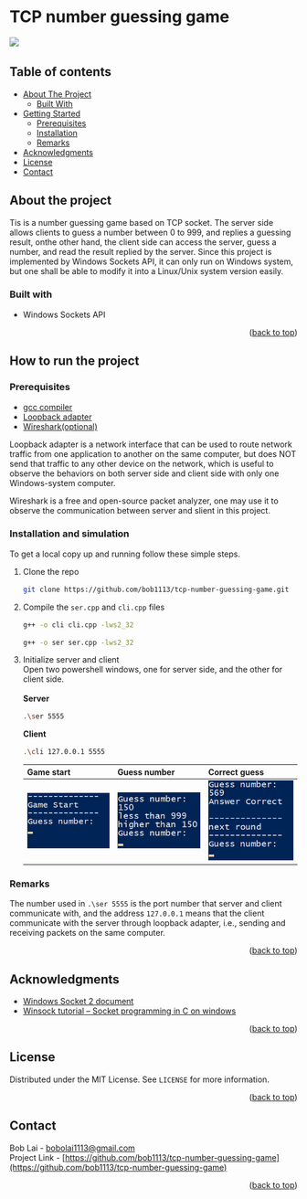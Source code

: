 <div id="top"></div>

# TCP number guessing game

![](https://badgen.net/badge/last-modify/2022-06-27/)

## Table of contents

<div>
    <!-- <summary>Table of Contents</summary> -->
    <ul>
        <li>
            <a href="#about-the-project">About The Project</a>
            <ul>
                <li><a href="#built-with">Built With</a></li>
            </ul>
        </li>
        <li>
            <a href="#how-to-run-the-project">Getting Started</a>
            <ul>
                <li><a href="#prerequisites">Prerequisites</a></li>
                <li><a href="#installation-and-simulation">Installation</a></li>
                <li><a href="#remarks">Remarks</a></li>
            </ul>
        </li>
        <li><a href="#acknowledgments">Acknowledgments</a></li>
        <li><a href="#license">License</a></li>
        <li><a href="#contact">Contact</a></li>
    </ul>
</div>



## About the project

Tis is a number guessing game based on TCP socket. The server side allows clients to guess a number between 0 to 999, and replies a guessing result, onthe other hand, the client side can access the server, guess a number, and read the result replied by the server. Since this project is implemented by Windows Sockets API, it can only run on Windows system, but one shall be able to modify it into a Linux/Unix system version easily.


### Built with

+ Windows Sockets API

<p align="right">(<a href="#top">back to top</a>)</p>



## How to run the project

### Prerequisites

+ [gcc compiler](https://gcc.gnu.org/)
+ [Loopback adapter](https://docs.microsoft.com/en-us/troubleshoot/windows-server/networking/install-microsoft-loopback-adapter)
+ [Wireshark(optional)](https://www.wireshark.org/)

<!-- TODO: Loopback adapter -->
Loopback adapter is a network interface that can be used to route network traffic from one application to another on the same computer, but does NOT send that traffic to any other device on the network, which is useful to observe the behaviors on both server side and client side with only one Windows-system computer.  

<!-- TODO: Wireshark usage -->
Wireshark is a free and open-source packet analyzer, one may use it to observe the communication between server and slient in this project.


### Installation and simulation

To get a local copy up and running follow these simple steps.

1. Clone the repo
    <!-- TODO: detail instruction -->
    ```sh
    git clone https://github.com/bob1113/tcp-number-guessing-game.git
    ```

2. Compile the `ser.cpp` and `cli.cpp` files
    <!-- TODO: compilation -->
    ```sh
    g++ -o cli cli.cpp -lws2_32
    ```
    ```sh
    g++ -o ser ser.cpp -lws2_32
    ```

3. Initialize server and client \
    Open two powershell windows, one for server side, and the other for client side. \
    \
    **Server**
    ```sh
    .\ser 5555
    ```
    **Client**
    ```sh
    .\cli 127.0.0.1 5555
    ```
    
    <!-- TODO: Server behavior with screenshot -->
    <!-- TODO: Client behavior with screenshot -->
    | Game start                  | Guess number              | Correct guess             |
    | --------------------------- | ------------------------- | ------------------------- |
    | ![](/image/game-start.png) | ![](/image/guessing.png) | ![](/image/correct.png)  |
     
### Remarks


The number used in `.\ser 5555` is the port number that server and client communicate with, and the address `127.0.0.1` means that the client communicate with the server through loopback adapter, i.e., sending and receiving packets on the same computer.

<p align="right">(<a href="#top">back to top</a>)</p>



## Acknowledgments

+ [Windows Socket 2 document](https://docs.microsoft.com/en-us/windows/win32/winsock/windows-sockets-start-page-2)
+ [Winsock tutorial – Socket programming in C on windows](https://www.binarytides.com/winsock-socket-programming-tutorial/)

<p align="right">(<a href="#top">back to top</a>)</p>



## License

Distributed under the MIT License. See `LICENSE` for more information.

<p align="right">(<a href="#top">back to top</a>)</p>



## Contact

Bob Lai - [bobolai1113@gmail.com](bobolai1113@gmail.com) \
Project Link - [https://github.com/bob1113/tcp-number-guessing-game](https://github.com/bob1113/tcp-number-guessing-game)

<p align="right">(<a href="#top">back to top</a>)</p>